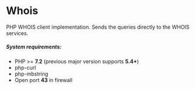 # Whois
PHP WHOIS client implementation. Sends the queries directly to the WHOIS services.

<h5><a id="user-content-system-requirements" class="anchor" aria-hidden="true" href="#system-requirements"></a>System requirements:</h5>

<ul>
<li>PHP &gt;= <strong>7.2</strong> (previous major version supports <strong>5.4+</strong>)</li>
<li>php-curl</li>
<li>php-mbstring</li>
<li>Open port <strong>43</strong> in firewall</li>
</ul>
